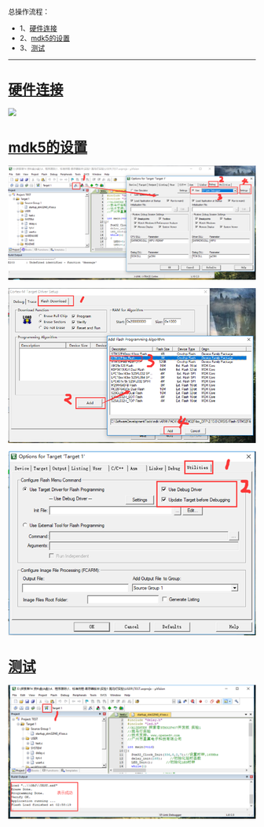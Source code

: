 总操作流程：
- 1、[硬件连接](#STM-M4-01)
- 2、[mdk5的设置](#STM-M4-02)
- 3、[测试](#STM-M4-03)

***

# <a name="STM-M4-01" href="#" >硬件连接</a>
![](image/2-1.png)

# <a name="STM-M4-02" href="#" >mdk5的设置</a>
![](image/2-2.png)

![](image/2-3.png)

![](image/2-4.png)
# <a name="STM-M4-03" href="#" >测试</a>
![](image/2-5.png)
